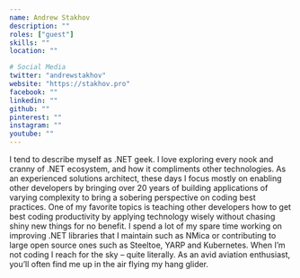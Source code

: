 ```yaml
---
name: Andrew Stakhov
description: ""
roles: ["guest"]
skills: ""
location: ""

# Social Media
twitter: "andrewstakhov"
website: "https://stakhov.pro"
facebook: ""
linkedin: ""
github: ""
pinterest: ""
instagram: ""
youtube: ""
---
```

I tend to describe myself as .NET geek. I love exploring every nook and cranny of .NET ecosystem, and how it compliments other technologies. As an experienced solutions architect, these days I focus mostly on enabling other developers by bringing over 20 years of building applications of varying complexity to bring a sobering perspective on coding best practices. One of my favorite topics is teaching other developers how to get best coding productivity by applying technology wisely without chasing shiny new things for no benefit. I spend a lot of my spare time working on improving .NET libraries that I maintain such as NMica or contributing to large open source ones such as Steeltoe, YARP and Kubernetes. When I’m not coding I reach for the sky – quite literally. As an avid aviation enthusiast, you’ll often find me up in the air flying my hang glider.
<!--more-->

